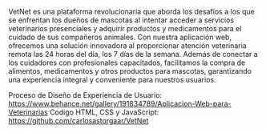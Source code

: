 VetNet es una plataforma revolucionaria que aborda los desafíos a los que se enfrentan los dueños de mascotas al intentar acceder a servicios veterinarios presenciales y adquirir productos y medicamentos para el cuidado de sus compañeros animales. Con nuestra aplicación web, ofrecemos una solución innovadora al proporcionar atención veterinaria remota las 24 horas del día, los 7 días de la semana. Además de conectar a los cuidadores con profesionales capacitados, facilitamos la compra de alimentos, medicamentos y otros productos para mascotas, garantizando una experiencia integral y conveniente para nuestros usuarios.

Proceso de Diseño de Experiencia de Usuario: https://www.behance.net/gallery/191834789/Aplicacion-Web-para-Veterinarias
Codigo HTML, CSS y JavaScript: https://github.com/carlosastorgaar/VetNet
